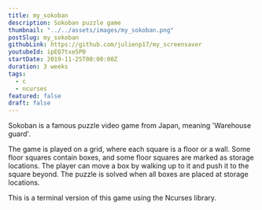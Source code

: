 ```yaml
---
title: my_sokoban
description: Sokoban puzzle game
thumbnail: "../../assets/images/my_sokoban.png"
postSlug: my_sokoban
githubLink: https://github.com/julienp17/my_screensaver
youtubeId: ipEQ7txe5P0
startDate: 2019-11-25T00:00:00Z
duration: 3 weeks
tags:
  - c
  - ncurses
featured: false
draft: false
---
```


Sokoban is a famous puzzle video game from Japan, meaning 'Warehouse guard'.

The game is played on a grid, where each square is a floor or a wall.
Some floor squares contain boxes, and some floor squares are marked as storage locations.
The player can move a box by walking up to it and push it to the square beyond.
The puzzle is solved when all boxes are placed at storage locations.

This is a terminal version of this game using the Ncurses library.